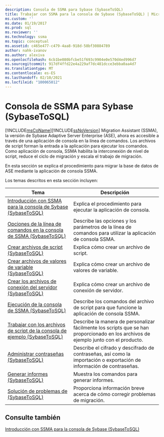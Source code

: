 ```yaml
---
description: Consola de SSMA para Sybase (SybaseToSQL)
title: Trabajar con SSMA para la consola de Sybase (SybaseToSQL) | Microsoft Docs
ms.custom: ''
ms.date: 01/19/2017
ms.prod: sql
ms.reviewer: ''
ms.technology: ssma
ms.topic: conceptual
ms.assetid: c465e477-c479-4aa8-918d-58bf30884789
author: nahk-ivanov
ms.author: alexiva
ms.openlocfilehash: 6cb1be080bfcbe51f693c9904e0e570d4ed996d7
ms.sourcegitcommit: 917df4ffd22e4a229af7dc481dcce3ebba0aa4d7
ms.translationtype: MT
ms.contentlocale: es-ES
ms.lasthandoff: 02/10/2021
ms.locfileid: "100065012"
---
```

# <a name="working-with-ssma-for-sybase-console-sybasetosql"></a>Consola de SSMA para Sybase (SybaseToSQL)
[!INCLUDE[msCoName](../../includes/msconame_md.md)][!INCLUDE[ssNoVersion](../../includes/ssnoversion-md.md)] Migration Assistant (SSMA), la versión de Sybase Adaptive Server Enterprise (ASE), ahora es accesible a través de una aplicación de consola en la línea de comandos. Los archivos de script forman la entrada a la aplicación para ejecutar los comandos. Como aplicación de consola, SSMA habilita la interconexión de nivel de script, reduce el ciclo de migración y escala el trabajo de migración.  
  
En esta sección se explica el procedimiento para migrar la base de datos de ASE mediante la aplicación de consola SSMA.  
  
Los temas descritos en esta sección incluyen:  
  
|Tema|Descripción|  
|-|-|  
|[Introducción con SSMA para la consola de Sybase &#40;SybaseToSQL&#41;](../../ssma/sybase/getting-started-with-ssma-for-sybase-console-sybasetosql.md)|Explica el procedimiento para ejecutar la aplicación de consola.|  
|[Opciones de la línea de comandos en la consola de SSMA &#40;SybaseToSQL&#41;](../../ssma/sybase/command-line-options-in-ssma-console-sybasetosql.md)|Describe las opciones y los parámetros de la línea de comandos para utilizar la aplicación de consola SSMA.|  
|[Crear archivos de script &#40;SybaseToSQL&#41;](../../ssma/sybase/creating-script-files-sybasetosql.md)|Explica cómo crear un archivo de script.|  
|[Crear archivos de valores de variable &#40;SybaseToSQL&#41;](../../ssma/sybase/creating-variable-value-files-sybasetosql.md)|Explica cómo crear un archivo de valores de variable.|  
|[Crear los archivos de conexión del servidor &#40;SybaseToSQL&#41;](../../ssma/sybase/creating-the-server-connection-files-sybasetosql.md)|Explica cómo crear un archivo de conexión de servidor.|  
|[Ejecución de la consola de SSMA &#40;SybaseToSQL&#41;](../../ssma/sybase/executing-the-ssma-console-sybasetosql.md)|Describe los comandos del archivo de script para que funcione la aplicación de consola SSMA.|  
|[Trabajar con los archivos de script de la consola de ejemplo &#40;SybaseToSQL&#41;](../../ssma/sybase/working-with-the-sample-console-script-files-sybasetosql.md)|Describe la manera de personalizar fácilmente los scripts que se han proporcionado en los archivos de ejemplo junto con el producto.|  
|[Administrar contraseñas &#40;SybaseToSQL&#41;](../../ssma/sybase/managing-passwords-sybasetosql.md)|Describe el cifrado y descifrado de contraseñas, así como la importación o exportación de información de contraseñas.|  
|[Generar informes &#40;SybaseToSQL&#41;](../../ssma/sybase/generating-reports-sybasetosql.md)|Muestra los comandos para generar informes.|  
|[Solución de problemas de &#40;SybaseToSQL&#41;](../../ssma/sybase/troubleshooting-sybasetosql.md)|Proporciona información breve acerca de cómo corregir problemas de migración.|  
  
## <a name="see-also"></a>Consulte también  
[Introducción con SSMA para la consola de Sybase (SybaseToSQL)](./getting-started-with-ssma-for-sybase-console-sybasetosql.md)  
